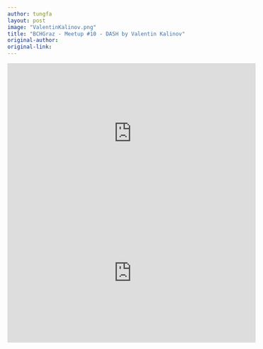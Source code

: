 ```yaml
---
author: tungfa
layout: post
image: "ValentinKalinov.png"
title: "BCHGraz - Meetup #10 - DASH by Valentin Kalinov"
original-author:
original-link:
---
```


<iframe width="560" height="315" src="https://www.youtube.com/embed/yYo-SnHfMfY" frameborder="0" allowfullscreen></iframe>
<iframe width="560" height="315" src="https://www.youtube.com/embed/cWKeUW52ft4" frameborder="0" allowfullscreen></iframe>

